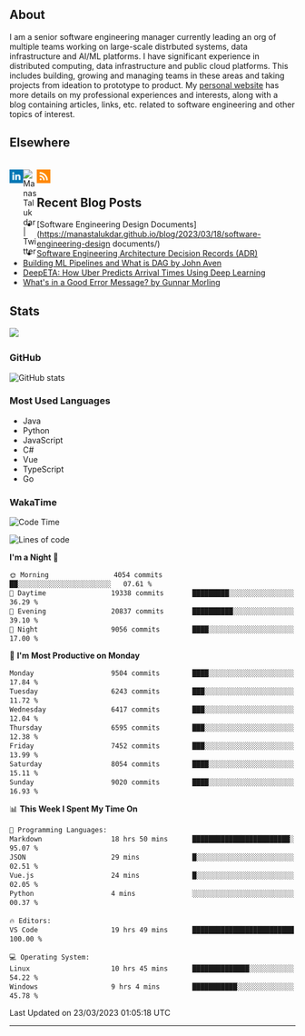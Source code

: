 ## About

I am a senior software engineering manager currently leading an org of multiple teams working on large-scale distrbuted systems, data infrastructure and AI/ML platforms. I have significant experience in distributed computing, data infrastructure and public cloud platforms. This includes building, growing and managing teams in these areas and taking projects from ideation to prototype to product. My [personal website](https://manastalukdar.github.io/) has more details on my professional experiences and interests, along with a blog containing articles, links, etc. related to software engineering and other topics of interest.

## Elsewhere

</br>

<a href="https://www.linkedin.com/in/manastalukdar" target="_blank">
  <img align="left" alt="Manas Talukdar | Linkedin" width="24px" src="https://raw.githubusercontent.com/edent/SuperTinyIcons/master/images/svg/linkedin.svg" />
</a>
<a href="https://www.twitter.com/manastalukdar" target="_blank">
  <img align="left" alt="Manas Talukdar | Twitter" width="24px" src="https://github.com/TheDudeThatCode/TheDudeThatCode/blob/master/Assets/Twitter.svg" />
</a>
<a href="https://manastalukdar.github.io/" target="_blank">
  <img align="left" alt="Manas Talukdar | Website" width="24px" src="https://github.com/edent/SuperTinyIcons/blob/master/images/svg/rss.svg" />
</a>

</br>

## Recent Blog Posts

<!-- BLOG:START -->
- [Software Engineering Design Documents](https://manastalukdar.github.io/blog/2023/03/18/software-engineering-design documents/)
- [Software Engineering Architecture Decision Records &lpar;ADR&rpar;](https://manastalukdar.github.io/blog/2023/03/18/software-engineering-architecture-decision-records/)
- [Building ML Pipelines and What is DAG by John Aven](https://manastalukdar.github.io/blog/2022/03/21/building-ml-pipelines-dag/)
- [DeepETA: How Uber Predicts Arrival Times Using Deep Learning](https://manastalukdar.github.io/blog/2022/03/21/deepeta-uber-predicts-arrival-times-deep-learning/)
- [What&#39;s in a Good Error Message? by Gunnar Morling](https://manastalukdar.github.io/blog/2022/02/11/good-error-message-gunnar-morling/)
<!-- BLOG:END -->

## Stats

![](https://komarev.com/ghpvc/?username=manastalukdar)

### GitHub

![GitHub stats](https://github-readme-stats.vercel.app/api?username=manastalukdar&show_icons=true&hide_border=true&hide_rank=true&hide_title=true&icon_color=79ff97&text_color=cecac3&bg_color=4d4b4b)

### Most Used Languages

- Java
- Python
- JavaScript
- C#
- Vue
- TypeScript
- Go

<!--
![Top Langs](https://github-readme-stats.vercel.app/api/top-langs/?username=manastalukdar&layout=compact&hide_border=true&hide_title=true&icon_color=79ff97&text_color=cecac3&bg_color=4d4b4b)
-->

### WakaTime

<!--START_SECTION:waka-->
![Code Time](http://img.shields.io/badge/Code%20Time-3%2C479%20hrs%2035%20mins-blue)

![Lines of code](https://img.shields.io/badge/From%20Hello%20World%20I%27ve%20Written-18.1%20million%20lines%20of%20code-blue)

**I'm a Night 🦉** 

```text
🌞 Morning                4054 commits        ██░░░░░░░░░░░░░░░░░░░░░░░   07.61 % 
🌆 Daytime                19338 commits       █████████░░░░░░░░░░░░░░░░   36.29 % 
🌃 Evening                20837 commits       ██████████░░░░░░░░░░░░░░░   39.10 % 
🌙 Night                  9056 commits        ████░░░░░░░░░░░░░░░░░░░░░   17.00 % 
```
📅 **I'm Most Productive on Monday** 

```text
Monday                   9504 commits        ████░░░░░░░░░░░░░░░░░░░░░   17.84 % 
Tuesday                  6243 commits        ███░░░░░░░░░░░░░░░░░░░░░░   11.72 % 
Wednesday                6417 commits        ███░░░░░░░░░░░░░░░░░░░░░░   12.04 % 
Thursday                 6595 commits        ███░░░░░░░░░░░░░░░░░░░░░░   12.38 % 
Friday                   7452 commits        ███░░░░░░░░░░░░░░░░░░░░░░   13.99 % 
Saturday                 8054 commits        ████░░░░░░░░░░░░░░░░░░░░░   15.11 % 
Sunday                   9020 commits        ████░░░░░░░░░░░░░░░░░░░░░   16.93 % 
```


📊 **This Week I Spent My Time On** 

```text
💬 Programming Languages: 
Markdown                 18 hrs 50 mins      ████████████████████████░   95.07 % 
JSON                     29 mins             █░░░░░░░░░░░░░░░░░░░░░░░░   02.51 % 
Vue.js                   24 mins             █░░░░░░░░░░░░░░░░░░░░░░░░   02.05 % 
Python                   4 mins              ░░░░░░░░░░░░░░░░░░░░░░░░░   00.37 % 

🔥 Editors: 
VS Code                  19 hrs 49 mins      █████████████████████████   100.00 % 

💻 Operating System: 
Linux                    10 hrs 45 mins      ██████████████░░░░░░░░░░░   54.22 % 
Windows                  9 hrs 4 mins        ███████████░░░░░░░░░░░░░░   45.78 % 
```


 Last Updated on 23/03/2023 01:05:18 UTC
<!--END_SECTION:waka-->

---

<!--

**manastalukdar/manastalukdar** is a ✨ _special_ ✨ repository because its `README.md` (this file) appears on your GitHub profile.

Here are some ideas to get you started:

- 🔭 I’m currently working on ...
- 🌱 I’m currently learning ...
- 👯 I’m looking to collaborate on ...
- 🤔 I’m looking for help with ...
- 💬 Ask me about ...
- 📫 How to reach me: ...
- 😄 Pronouns: ...
- ⚡ Fun fact: ...
-->

